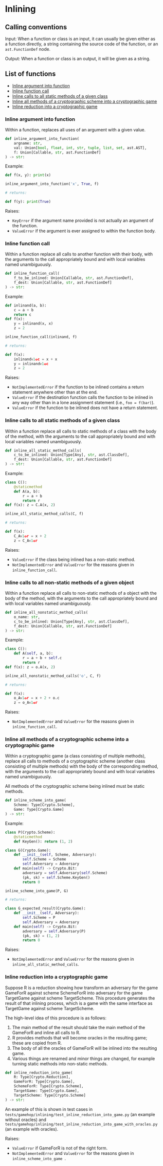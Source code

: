 # Inlining

## Calling conventions

Input: When a function or class is an input, it can usually be given either as a function directly, a string containing the source code of the function, or an `ast.FunctionDef` node.

Output: When a function or class is an output, it will be given as a string.

## List of functions

- [Inline argument into function](#inline-argument-into-function)
- [Inline function call](#inline-function-call)
- [Inline calls to all static methods of a given class](#inline-calls-to-all-static-methods-of-a-given-class)
- [Inline all methods of a cryptographic scheme into a cryptographic game](#inline-all-methods-of-a-cryptographic-scheme-into-a-cryptographic-game)
- [Inline reduction into a cryptographic game](#inline-reduction-into-a-cryptographic-game)

### Inline argument into function

Within a function, replaces all uses of an argument with a given value.

```python
def inline_argument_into_function(
	argname: str, 
	val: Union[bool, float, int, str, tuple, list, set, ast.AST], 
	f: Union[Callable, str, ast.FunctionDef]
) -> str:
```

Example:

```python
def f(x, y): print(x)

inline_argument_into_function('x', True, f)

# returns:

def f(y): print(True)
```

Raises:

- `KeyError` if the argument name provided is not actually an argument of the function.
- `ValueError` if the argument is ever assigned to within the function body.

### Inline function call

Within a function replace all calls to another function with their body, with the arguments to the call appropriately bound and with local variables named unambiguously.

```python
def inline_function_call(
	f_to_be_inlined: Union[Callable, str, ast.FunctionDef],
	f_dest: Union[Callable, str, ast.FunctionDef]
) -> str:
```

Example:

```python
def inlinand(a, b):
    c = a + b
	return c
def f(x):
    y = inlinand(x, x)
    z = 2

inline_function_call(inlinand, f)

# returns:

def f(x):
    inlinandᴠ1ⴰc = x + x
    y = inlinandᴠ1ⴰc
    z = 2
```

Raises:

- `NotImplementedError` if the function to be inlined contains a return statement anywhere other than at the end.
- `ValueError` if the destination function calls the function to be inlined in any way other than in a lone assignment statement (i.e., `foo = f(bar)`).
- `ValueError` if the function to be inlined does not have a return statement.

### Inline calls to all static methods of a given class

Within a function replace all calls to static methods of a class with the body of the method, with the arguments to the call appropriately bound and with local variables named unambiguously.

```python
def inline_all_static_method_calls(
	c_to_be_inlined: Union[Type[Any], str, ast.ClassDef], 
	f_dest: Union[Callable, str, ast.FunctionDef]
) -> str:
```

Example:

```python
class C():
    @staticmethod
    def A(a, b): 
    	r = a + b
    	return r
def f(x): z = C.A(x, 2)

inline_all_static_method_calls(C, f)

# returns:

def f(x):
    C_Aᴠ1ⴰr = x + 2
    z = C_Aᴠ1ⴰr
```

Raises:

- `ValueError` if the class being inlined has a non-static method.
- `NotImplementedError` and `ValueError` for the reasons given in `inline_function_call`.

### Inline calls to all non-static methods of a given object

Within a function replace all calls to non-static methods of a object with the body of the method, with the arguments to the call appropriately bound and with local variables named unambiguously.

```python
def inline_all_nonstatic_method_calls(
	o_name: str, 
	c_to_be_inlined: Union[Type[Any], str, ast.ClassDef], 
	f_dest: Union[Callable, str, ast.FunctionDef]
) -> str:
```

Example:

```python
class C():
    def A(self, a, b): 
    	r = a + b + self.c
    	return r
def f(x): z = o.A(x, 2)

inline_all_nonstatic_method_calls('o', C, f)

# returns:

def f(x):
    o_Aᴠ1ⴰr = x + 2 + o.c
    z = o_Aᴠ1ⴰr
```

Raises:

- `NotImplementedError` and `ValueError` for the reasons given in `inline_function_call`.

### Inline all methods of a cryptographic scheme into a cryptographic game

Within a cryptographic game (a class consisting of multiple methods), replace all calls to methods of a cryptographic scheme (another class consisting of multiple methods) with the body of the corresponding method, with the arguments to the call appropriately bound and with local variables named unambiguously.

All methods of the cryptographic scheme being inlined must be static methods.

```python
def inline_scheme_into_game(
	Scheme: Type[Crypto.Scheme], 
	Game: Type[Crypto.Game]
) -> str:
```

Example:

```python
class P(Crypto.Scheme):
    @staticmethod
    def KeyGen(): return (1, 2)

class G(Crypto.Game):
    def __init__(self, Scheme, Adversary):
        self.Scheme = Scheme
        self.Adversary = Adversary
    def main(self) -> Crypto.Bit:
        adversary = self.Adversary(self.Scheme)
        (pk, sk) = self.Scheme.KeyGen()
        return 0

inline_scheme_into_game(P, G)

# returns:

class G_expected_result(Crypto.Game):
    def __init__(self, Adversary):
        self.Scheme = P
        self.Adversary = Adversary
    def main(self) -> Crypto.Bit:
        adversary = self.Adversary(P)
        (pk, sk) = (1, 2)
        return 0
```

Raises:

- `NotImplementedError` and `ValueError` for the reasons given in `inline_all_static_method_calls`.

### Inline reduction into a cryptographic game

Suppose R is a reduction showing how transform an adversary for the game GameForR against scheme SchemeForR into adversary for the game TargetGame against scheme TargetScheme.  This procedure generates the result of that inlining process, which is a game with the same interface as TargetGame against scheme TargetScheme.  

The high-level idea of this procedure is as follows:

1. The main method of the result should take the main method of the GameForR and inline all calls to R.
2. R provides methods that will become oracles in the resulting game; these are copied from R.
3. The body of all the oracles of GameForR will be inlined into the resulting game.
4. Various things are renamed and minor things are changed, for example turning static methods into non-static methods.

```python
def inline_reduction_into_game(
	R: Type[Crypto.Reduction], 
	GameForR: Type[Crypto.Game], 
	SchemeForR: Type[Crypto.Scheme], 
	TargetGame: Type[Crypto.Game], 
	TargetScheme: Type[Crypto.Scheme]
) -> str:
```

An example of this is shown in test cases in `tests/gamehop/inlining/test_inline_reduction_into_game.py` (an example without oracles) and `tests/gamehop/inlining/test_inline_reduction_into_game_with_oracles.py` (an example with oracles).

Raises:

- `ValueError` if GameForR is not of the right form.
- `NotImplementedError` and `ValueError` for the reasons given in `inline_scheme_into_game `.
